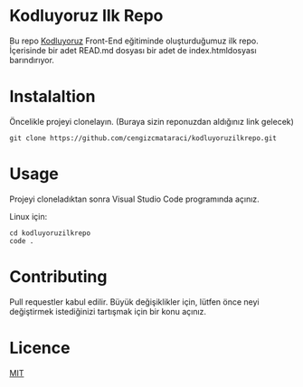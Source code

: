 # Kodluyoruz Ilk Repo
 Bu repo [Kodluyoruz](https://www.kodluyoruz.org/) Front-End eğitiminde oluşturduğumuz ilk repo. İçerisinde bir adet READ.md dosyası bir adet de index.htmldosyası barındırıyor.

# Instalaltion
 Öncelikle projeyi clonelayın. (Buraya sizin reponuzdan aldığınız link gelecek)

    git clone https://github.com/cengizcmataraci/kodluyoruzilkrepo.git

 # Usage
 Projeyi cloneladıktan sonra Visual Studio Code programında açınız.

 Linux için:

    cd kodluyoruzilkrepo
    code .
# Contributing
 Pull requestler kabul edilir. Büyük değişiklikler için, lütfen önce neyi değiştirmek istediğinizi tartışmak için bir konu açınız.

# Licence
 [MIT](https://choosealicense.com/licenses/mit/)




